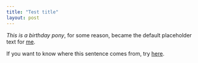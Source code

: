 ```yaml
---
title: "Test title"
layout: post
---
```


*This is a birthday pony*, for some reason, became the default placeholder text for [me](http://stephan.druskat.net).
<!--more-->
If you want to know where this sentence comes from, try [here](https://www.youtube.com/watch?v=l-KCe-2IheE).